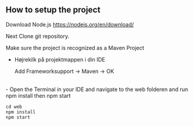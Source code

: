 How to setup the project
--
Download Node.js https://nodejs.org/en/download/ <br>

Next Clone git repository.  <br>

Make sure the project is recognized as a Maven Project  <br>

- Højrekilk på projektmappen i din IDE

    
    Add Frameworksupport -> Maven -> OK

<br>
- Open the Terminal in your IDE and navigate to the web folderen and run npm install then npm start


    cd web
    npm install
    npm start
    



